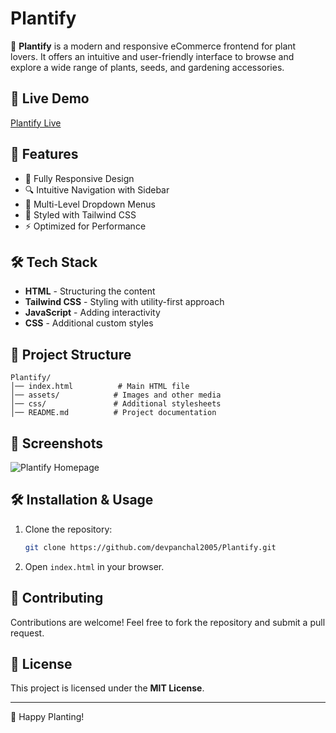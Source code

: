 # Plantify

 <!--- ![Plantify](https://devpanchal2005.github.io/Plantify/assets/banner.png) -->

🌿 **Plantify** is a modern and responsive eCommerce frontend for plant lovers. It offers an intuitive and user-friendly interface to browse and explore a wide range of plants, seeds, and gardening accessories.

## 🚀 Live Demo
[Plantify Live](https://devpanchal2005.github.io/Plantify/)

## 📌 Features
- 🌱 Fully Responsive Design
- 🔍 Intuitive Navigation with Sidebar
- 📂 Multi-Level Dropdown Menus
- 🎨 Styled with Tailwind CSS
- ⚡ Optimized for Performance

## 🛠 Tech Stack
- **HTML** - Structuring the content
- **Tailwind CSS** - Styling with utility-first approach
- **JavaScript** - Adding interactivity
- **CSS** - Additional custom styles

## 📂 Project Structure
```
Plantify/
│── index.html          # Main HTML file
│── assets/            # Images and other media
│── css/               # Additional stylesheets
│── README.md          # Project documentation
```

## 📸 Screenshots
![Plantify Homepage](https://devpanchal2005.github.io/Plantify/assets/homepage.png)

## 🛠 Installation & Usage
1. Clone the repository:
   ```sh
   git clone https://github.com/devpanchal2005/Plantify.git
   ```
2. Open `index.html` in your browser.

## 🤝 Contributing
Contributions are welcome! Feel free to fork the repository and submit a pull request.

## 📜 License
This project is licensed under the **MIT License**.

---
🌿 Happy Planting!

